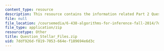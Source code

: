 ```yaml
---
content_type: resource
description: This resource contains the information related Part 2 Questions.
file: null
file_location: /coursemedia/6-438-algorithms-for-inference-fall-2014/7ddf926df8197053664ef189694e6d3c_Question_Stellar_Files.zip
file_type: application/zip
resourcetype: Other
title: Question_Stellar_Files.zip
uid: 7ddf926d-f819-7053-664e-f189694e6d3c
---
```

